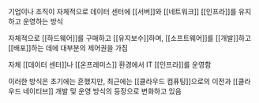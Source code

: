 기업이나 조직이 자체적으로 데이터 센터에 [[서버]]와 [[네트워크]] [[인프라]]를 유지하고 운영하는 방식

자체적으로 [[하드웨어]]를 구매하고 [[유지보수]]하며, [[소프트웨어]]를 [[개발]]하고 [[배포]]하는 데에 대부분의 제어권을 가짐

자체 [[데이터 센터]]나 [[온프레미스]] 환경에서 IT [[인프라]]를 운영함

이러한 방식은 초기에는 흔했지만, 최근에는 [[클라우드 컴퓨팅]]으로의 이전과 [[클라우드 네이티브]] 개발 및 운영 방식의 등장으로 변화하고 있음